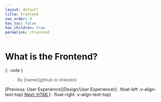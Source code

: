 ```yaml
---
layout: default
title: Frontend
nav_order: 4
has_toc: false
has_children: true
permalink: /Frontend
---
```


# What is the Frontend?
{: .note }
> By [name](github or linkedin)

[Previous: User Experience](Design/User Experience){: .float-left .v-align-text-top}
[Next: HTML](HTML){: .float-right .v-align-text-top}